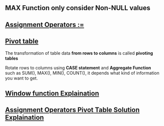 ## MAX Function only consider Non-NULL values

## [Assignment Operators :=](https://dev.mysql.com/doc/refman/8.0/en/assignment-operators.html)

## [Pivot table](https://linuxhint.com/mysql_pivot/)

The transformation of table data **from rows to columns** is called **pivoting tables**

Rotate rows to columns using **CASE statement** and **Aggregate Function** such as SUM(), MAX(), MIN(), COUNT(), it depends what kind of information you want to get.

## [Window function Explaination](https://leetcode.com/problems/students-report-by-geography/discuss/672308/(_)-MySQL-Solutions%3A-WINDOW-variables-(Follow-up-answer))

## [Assignment Operators Pivot Table Solution Explaination](https://leetcode.com/problems/students-report-by-geography/discuss/182616/follow-up-accepted-solution)


